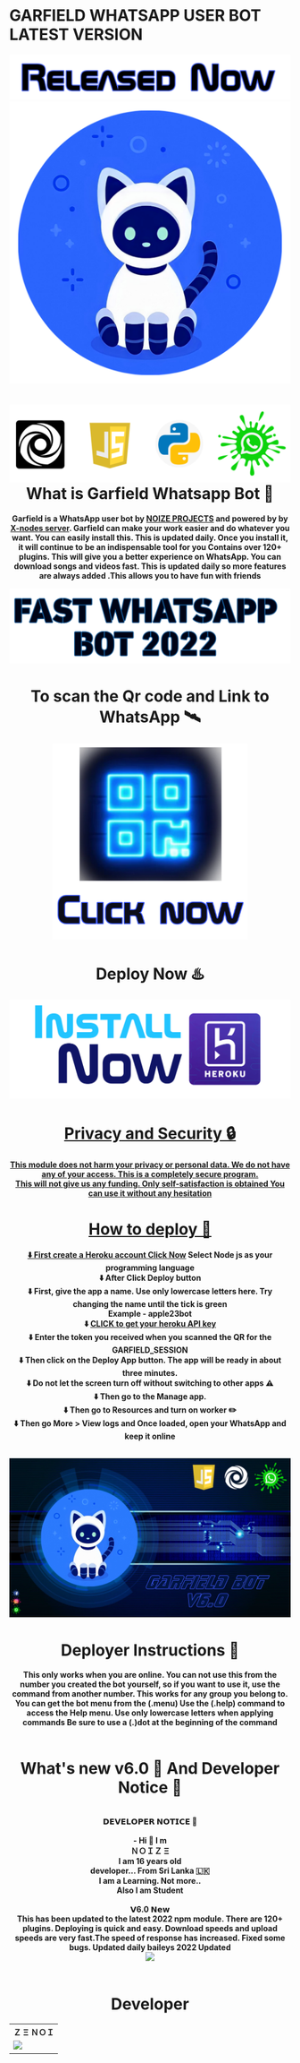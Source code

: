 # GARFIELD WHATSAPP USER BOT LATEST VERSION
<img src="/TempCloud/PicsArt_22-04-15_08-12-34-740.png">

<br>
<center><img src="/TempCloud/PicsArt_22-04-15_10-13-49-205.png"><center>
  
 <br>
  <br>
  <span style="float:right;"><img src="/TempCloud/PicsArt_22-04-14_23-29-34-684.png"></span>

  <br>
 
<b><h1>What is Garfield Whatsapp Bot 🐼</h1></b>
<b>Garfield is a WhatsApp user bot by [NOIZE PROJECTS](https://github.com/Zenoixnoize) 
and powered by by [X-nodes server](https://www.npmjs.com/package/aurora-npm).
Garfield can make your work easier and do whatever you want. You can easily install this. This is updated daily. Once you install it, it will continue to be an indispensable tool for you
Contains over 120+ plugins. This will give you a better experience on WhatsApp. You can download songs and videos fast. This is updated daily so more features are always added
.This allows you to have fun with friends<b>
 
  <img src="/TempCloud/PicsArt_22-04-15_10-07-10-712.png">
    
  <b><h1>To scan the Qr code and Link to WhatsApp 🛰️</b></h1>
  
 <center>


<a href="https://replit.com/@zenoi/GARFIELD-v60-QR-GENERTOR?v=1"><img src="/TempCloud/PicsArt_22-04-15_12-12-27-979.png" alt="Pics-Art-02-24-01-59-18" width="350" height="350"></a>
<br>
   <b><h1>Deploy Now ♨️</b></h1>
   <a href="https://dashboard.heroku.com/new?button-url=https%3A%2F%2Fgithub.com%2FZenoixnoize%2FGARFIELD-6.0%2Fblob%2Fmain%2FREADME.md&template=https%3A%2F%2Fgithub.com%2FZenoixnoize%2FGARFIELD-6.0"><img src="/TempCloud/PicsArt_22-04-15_12-59-28-786.png">
<br>
<b><h1>Privacy and Security 🔒</h1></b>
This module does not harm your privacy or personal data. We do not have any of your access. This is a completely secure program.     
     This will not give us any funding. Only self-satisfaction is obtained
You can use it without any hesitation
  <br>
     <b><h1>How to deploy 🍎</h1></b></html>
     
  ⬇️ First create a Heroku account  [Click Now](https://signup.heroku.com/) Select Node js as your programming language
   <br>
  ⬇️ After Click Deploy button
   <br>
   ⬇️ First, give the app a name. Use only lowercase letters here. Try changing the name until the tick is green
   <br>
   Example - apple23bot
   <br>
   ⬇️ [CLICK to get your heroku API key](https://dashboard.heroku.com/account)
  <br>
   ⬇️ Enter the token you received when you scanned the QR for the  **GARFIELD_SESSION**
   <br> 
   ⬇️ Then click on the Deploy App button. The app will be ready in about three minutes. 
   <br>
   ⬇️ Do not let the screen turn off without switching to other apps ⚠️ 
  <br>
   ⬇️ Then go to the Manage app.
   <br>
   ⬇️ Then go to Resources and turn on worker ✏️ 
   <br>
   ⬇️ Then go More > View logs and Once loaded, open your WhatsApp and keep it online
<br>
   <br>
  <center><img src="/TempCloud/cover.png">
    <h1><b>Deployer Instructions 🍿</h1></b>
 <b> This only works when you are online. You can not use this from the number you created the bot yourself, so if you want to use it, use the command from another number.
This works for any group you belong to.
You can get the bot menu from the (.menu)
Use the (.help) command to access the Help menu.
Use only lowercase letters when applying commands
Be sure to use a (.)dot at the beginning of the command  </b>
 <br>
 <br>
  
<h1>What's new v6.0 🐼 And Developer Notice 💌</h1>
    <b>
      <br>
       𝗗𝗘𝗩𝗘𝗟𝗢𝗣𝗘𝗥 𝗡𝗢𝗧𝗜𝗖𝗘 💌
      <br><b>
      <br>
- Hi 🥰 I m
      <br>
ＮＯＩＺ Ξ
      <br>
I am 16 years old
      <br>
developer... From Sri Lanka 🇱🇰
      <br>
I am a Learning. Not more..
      <br>
Also I am Student 
    </b></b>
<b>
  <br>
  <br>
  <b>𝗩6.0 𝗡𝗲𝘄
  </b>
  <br>
   <b>This has been updated to the latest 2022 npm module. There are 120+ plugins. Deploying is quick and easy. Download speeds and upload speeds are very fast.The speed of response has increased. Fixed some bugs. Updated daily baileys 2022 Updated</b>    
  <br>
  <center><img src="/TempCloud/ezgif-1-d094ccfb2c.gif"></center>
  <br>
    <h1>Developer</h1>
    <b><table><tr><th>Ｚ Ξ ＮＯＩ</th></tr><tr><td><a href="https://github.com/Zenoixnoize"><img src="https://i.ibb.co/mBVtxkp/Screenshot-20220218-213033.jpg" width="180"</td></tr></b>

</html>


  
